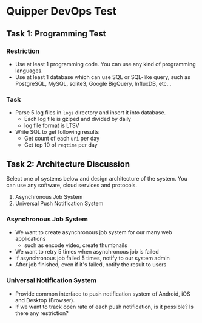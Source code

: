 # Quipper DevOps Test

## Task 1: Programming Test

### Restriction

- Use at least 1 programming code. You can use any kind of programming languages.
- Use at least 1 database which can use SQL or SQL-like query, such as PostgreSQL, MySQL, sqlite3, Google BigQuery, InfluxDB, etc...

### Task

- Parse 5 log files in `logs` directory and insert it into database.
  - Each log file is gziped and divided by daily
  - log file format is LTSV
- Write SQL to get following results
  - Get count of each `uri` per day
  - Get top 10 of `reqtime` per day

## Task 2: Architecture Discussion

Select one of systems below and design architecture of the system.
You can use any software, cloud services and protocols.

1. Asynchronous Job System
2. Universal Push Notification System

### Asynchronous Job System

- We want to create asynchronous job system for our many web applications
  - such as encode video, create thumbnails
- We want to retry 5 times when asynchronous job is failed
- If asynchronous job failed 5 times, notify to our system admin
- After job finished, even if it's failed, notify the result to users

### Universal Notification System

- Provide common interface to push notification system of Android, iOS and Desktop (Browser).
- If we want to track open rate of each push notification, is it possible? Is there any restriction?
